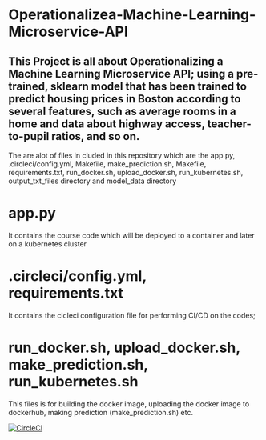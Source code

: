# Operationalizea-Machine-Learning-Microservice-API
This Project is all about Operationalizing a Machine Learning Microservice API;  using a pre-trained, sklearn model that has been trained to predict housing prices in Boston according to several features, such as 
average rooms in a home and data about highway access, teacher-to-pupil ratios, and so on.
---
The are alot of files in cluded in this repository which are the app.py, .circleci/config.yml, 
Makefile, make_prediction.sh, Makefile, requirements.txt, run_docker.sh, upload_docker.sh, 
run_kubernetes.sh, output_txt_files directory and model_data directory
# app.py
It contains the course code which will be deployed to a container and later on a kubernetes cluster
# .circleci/config.yml, requirements.txt
It contains the cicleci configuration file for performing CI/CD on the codes;
# run_docker.sh, upload_docker.sh, make_prediction.sh, run_kubernetes.sh
This files is for building the docker image, uploading the docker image to dockerhub, making prediction (make_prediction.sh) etc.

[![CircleCI](https://circleci.com/gh/angeloobeta/Operationalizea-Machine-Learning-Microservice-API.svg?style=svg)](https://circleci.com/gh/angeloobeta/Operationalizea-Machine-Learning-Microservice-API)

